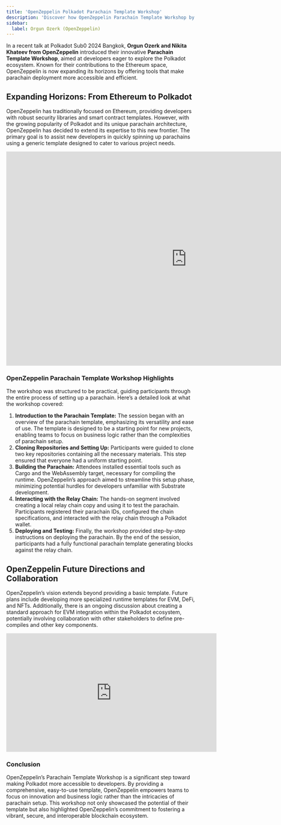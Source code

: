 ```yaml
---
title: 'OpenZeppelin Polkadot Parachain Template Workshop'
description: 'Discover how OpenZeppelin Parachain Template Workshop by Orgun Ozerk and Nikita Khateev simplifies parachain deployment on Polkadot.'
sidebar:
  label: Orgun Ozerk (OpenZeppelin)
---
```


In a recent talk at Polkadot Sub0 2024 Bangkok, **Orgun Ozerk and Nikita Khateev from OpenZeppelin** introduced their innovative **Parachain Template Workshop**, aimed at developers eager to explore the Polkadot ecosystem. Known for their contributions to the Ethereum space, OpenZeppelin is now expanding its horizons by offering tools that make parachain deployment more accessible and efficient.

## Expanding Horizons: From Ethereum to Polkadot
OpenZeppelin has traditionally focused on Ethereum, providing developers with robust security libraries and smart contract templates. However, with the growing popularity of Polkadot and its unique parachain architecture, OpenZeppelin has decided to extend its expertise to this new frontier. The primary goal is to assist new developers in quickly spinning up parachains using a generic template designed to cater to various project needs.

<iframe allowfullscreen="true" frameborder="0" height="569" mozallowfullscreen="true" src="https://docs.google.com/presentation/d/e/2PACX-1vQ_Bx5ArDBGqNc7CEr4cmV3MjaFSksCMialfrfBy0mXoJRdbk79jgAF_47Zik1uXzUkjzT6aKqNi-yB/embed?start=false&loop=false&delayms=60000" webkitallowfullscreen="true" width="960"></iframe>

### OpenZeppelin Parachain Template Workshop Highlights
The workshop was structured to be practical, guiding participants through the entire process of setting up a parachain. Here’s a detailed look at what the workshop covered:
1. **Introduction to the Parachain Template:** The session began with an overview of the parachain template, emphasizing its versatility and ease of use. The template is designed to be a starting point for new projects, enabling teams to focus on business logic rather than the complexities of parachain setup.
2. **Cloning Repositories and Setting Up:** Participants were guided to clone two key repositories containing all the necessary materials. This step ensured that everyone had a uniform starting point.
3. **Building the Parachain:** Attendees installed essential tools such as Cargo and the WebAssembly target, necessary for compiling the runtime. OpenZeppelin’s approach aimed to streamline this setup phase, minimizing potential hurdles for developers unfamiliar with Substrate development.
4. **Interacting with the Relay Chain:** The hands-on segment involved creating a local relay chain copy and using it to test the parachain. Participants registered their parachain IDs, configured the chain specifications, and interacted with the relay chain through a Polkadot wallet.
5. **Deploying and Testing:** Finally, the workshop provided step-by-step instructions on deploying the parachain. By the end of the session, participants had a fully functional parachain template generating blocks against the relay chain.

## OpenZeppelin Future Directions and Collaboration
OpenZeppelin’s vision extends beyond providing a basic template. Future plans include developing more specialized runtime templates for EVM, DeFi, and NFTs. Additionally, there is an ongoing discussion about creating a standard approach for EVM integration within the Polkadot ecosystem, potentially involving collaboration with other stakeholders to define pre-compiles and other key components.

<iframe allow="accelerometer; autoplay; clipboard-write; encrypted-media; gyroscope; picture-in-picture; web-share" allowfullscreen="" frameborder="0" height="315" referrerpolicy="strict-origin-when-cross-origin" src="https://www.youtube.com/embed/g2nXN4ii7Ic?si=h3IdsoiLoEHkdif-" title="YouTube video player" width="560"></iframe>

### Conclusion
OpenZeppelin’s Parachain Template Workshop is a significant step toward making Polkadot more accessible to developers. By providing a comprehensive, easy-to-use template, OpenZeppelin empowers teams to focus on innovation and business logic rather than the intricacies of parachain setup. This workshop not only showcased the potential of their template but also highlighted OpenZeppelin’s commitment to fostering a vibrant, secure, and interoperable blockchain ecosystem.